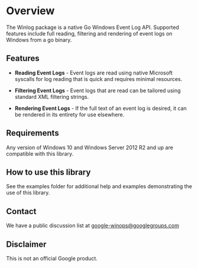 # Overview

The Winlog package is a native Go Windows Event Log API. Supported features
include full reading, filtering and rendering of event logs on Windows from a go
binary.

## Features

* **Reading Event Logs** - Event logs are read using native Microsoft syscalls
for log reading that is quick and requires minimal resources.

* **Filtering Event Logs** - Event logs that are read can be tailored using
standard XML filtering strings.

* **Rendering Event Logs** - If the full text of an event log is desired, it can
be rendered in its entirety for use elsewhere.

## Requirements

Any version of Windows 10 and Windows Server 2012 R2 and up are compatible with
this library.

## How to use this library

See the examples folder for additional help and examples demonstrating the use
of this library.

## Contact

We have a public discussion list at
[google-winops@googlegroups.com](https://groups.google.com/forum/#!forum/google-winops)

## Disclaimer

This is not an official Google product.



